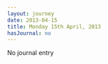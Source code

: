 ```yaml
---
layout: journey
date: 2013-04-15
title: Monday 15th April, 2013
hasJournal: no
---
```

No journal entry